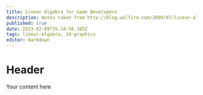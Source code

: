 ```yaml
---
title: Linear Algebra for Game Developers
description: Notes taken from http://blog.wolfire.com/2009/07/linear-algebra-for-game-developers-part-1/
published: true
date: 2023-02-09T15:18:56.105Z
tags: linear-algebra, 3d-graphics
editor: markdown
---
```


# Header
Your content here